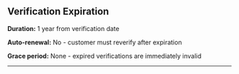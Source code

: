 ## Verification Expiration

**Duration:** 1 year from verification date

**Auto-renewal:** No - customer must reverify after expiration

**Grace period:** None - expired verifications are immediately invalid

---
